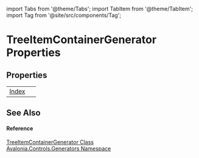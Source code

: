 import Tabs from '@theme/Tabs'; 
import TabItem from '@theme/TabItem'; 
import Tag from '@site/src/components/Tag'; 

# TreeItemContainerGenerator Properties




## Properties
<table>
<tr>
<td><a href="P_Avalonia_Controls_Generators_TreeItemContainerGenerator_Index">Index</a></td>
<td> </td>
</tr>
</table>

## See Also


#### Reference
<a href="T_Avalonia_Controls_Generators_TreeItemContainerGenerator">TreeItemContainerGenerator Class</a>  
<a href="N_Avalonia_Controls_Generators">Avalonia.Controls.Generators Namespace</a>  
